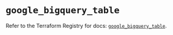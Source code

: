 # `google_bigquery_table`

Refer to the Terraform Registry for docs: [`google_bigquery_table`](https://registry.terraform.io/providers/hashicorp/google-beta/6.14.0/docs/resources/google_bigquery_table).
